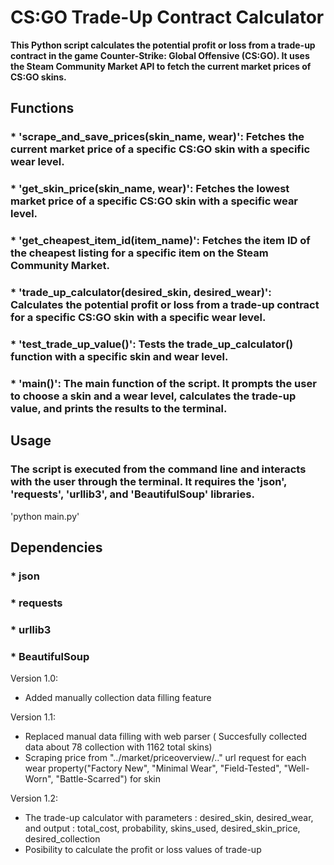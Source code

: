 # CS:GO Trade-Up Contract Calculator

**This Python script calculates the potential profit or loss from a trade-up contract in the game Counter-Strike: Global Offensive (CS:GO). It uses the Steam Community Market API to fetch the current market prices of CS:GO skins.**


## Functions
### * 'scrape_and_save_prices(skin_name, wear)': Fetches the current market price of a specific CS:GO skin with a specific wear level.
### * 'get_skin_price(skin_name, wear)': Fetches the lowest market price of a specific CS:GO skin with a specific wear level.
### * 'get_cheapest_item_id(item_name)': Fetches the item ID of the cheapest listing for a specific item on the Steam Community Market.
### * 'trade_up_calculator(desired_skin, desired_wear)': Calculates the potential profit or loss from a trade-up contract for a specific CS:GO skin with a specific wear level.
### * 'test_trade_up_value()': Tests the trade_up_calculator() function with a specific skin and wear level.
### * 'main()': The main function of the script. It prompts the user to choose a skin and a wear level, calculates the trade-up value, and prints the results to the terminal.

## Usage

### The script is executed from the command line and interacts with the user through the terminal. It requires the 'json', 'requests', 'urllib3', and 'BeautifulSoup' libraries.

'python main.py'

## Dependencies

### * json
### * requests
### * urllib3
### * BeautifulSoup


Version 1.0:
  - Added manually collection data filling feature


Version 1.1:
  - Replaced manual data filling with web parser ( Succesfully collected data about 78 collection with 1162 total skins)
  - Scraping price from "../market/priceoverview/.." url request for each wear property("Factory New", "Minimal Wear", "Field-Tested", "Well-Worn", "Battle-Scarred") for skin


Version 1.2:
  - The trade-up calculator with parameters : desired_skin, desired_wear, and output : total_cost, probability, skins_used, desired_skin_price, desired_collection
  - Posibility to calculate the profit or loss values of trade-up
